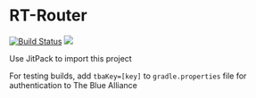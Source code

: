# RT-Router
[![Build Status](https://travis-ci.org/yuliu2016/RT-Router.svg?branch=master)](https://travis-ci.org/yuliu2016/RT-Router)
[![](https://jitpack.io/v/yuliu2016/RT-Router.svg)](https://jitpack.io/#yuliu2016/RT-Router)

Use JitPack to import this project

For testing builds, add `tbaKey=[key]` to `gradle.properties` file for authentication to The Blue Alliance